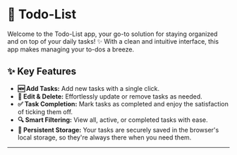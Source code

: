 # 📝 Todo-List

Welcome to the Todo-List app, your go-to solution for staying organized and on top of your daily tasks! ✨ With a clean and intuitive interface, this app makes managing your to-dos a breeze.

## ✨ Key Features

- **🆕 Add Tasks:** Add new tasks with a single click.
- **🔄 Edit & Delete:** Effortlessly update or remove tasks as needed.
- **✅ Task Completion:** Mark tasks as completed and enjoy the satisfaction of ticking them off.
- **🔍 Smart Filtering:** View all, active, or completed tasks with ease.
- **💾 Persistent Storage:** Your tasks are securely saved in the browser's local storage, so they're always there when you need them.

---